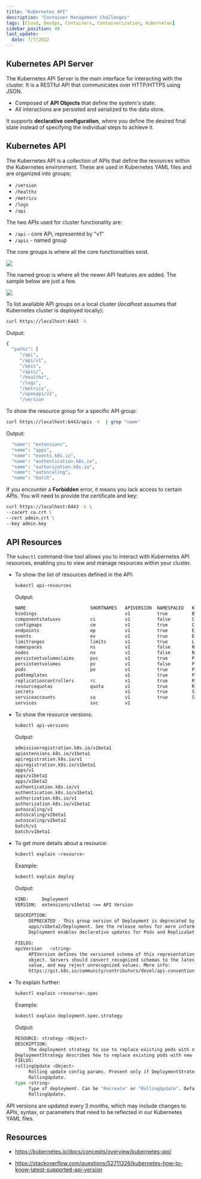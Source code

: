 ```yaml
---
title: "Kubernetes API"
description: "Container Management Challenges"
tags: [Cloud, DevOps, Containers, Containerization, Kubernetes]
sidebar_position: 40
last_update:
  date: 7/7/2022
---
```


## Kubernetes API Server

The Kubernetes API Server is the main interface for interacting with the cluster. It is a RESTful API that communicates over HTTP/HTTPS using JSON.

- Composed of **API Objects** that define the system's state.
- All interactions are persisted and serialized to the data store.

It supports **declarative configuration**, where you define the desired final state instead of specifying the individual steps to achieve it.


## Kubernetes API 

The Kubernetes API is a collection of APIs that define the resources within the Kubernetes environment. These are used in Kubernetes YAML files and are organized into groups:

- `/version`
- `/healthz`
- `/metrics`
- `/logs`
- `/api`

The two APIs used for cluster functionality are:

- `/api` - core APi, represented by "v1"
- `/apis` - named group

The core groups is where all the core functionalities exist.

<div class='img-center'>

![](/img/docs/kubernetesapicoregroup.png)

</div>

The named group is where all the newer API features are added. The sample below are just a few.

<div class='img-center'>

![](/img/docs/kubernetesnamedapigroup.png)

</div>


To list available API groups on a local cluster (*localhost* assumes that Kubernetes cluster is deployed locally):

```bash
curl https://localhost:6443 -k  
```

Output: 

```bash 
{
  "paths": [
     "/api",
     "/api/v1",
     "/apis",
     "/apis/",
     "/healthz",
     "/logs",
     "/metrics",
     "/openapi/v2",
     "/version
```

To show the resource group for a specific API group:

```bash
curl https://localhost:6443/apis -k  | grep "name"
```

Output: 

```bash 
  "name": "extensions",
  "name": "apps",
  "name": "events.k8s.io",
  "name": "authentication.k8s.io",
  "name": "authorization.k8s.io",
  "name": "autoscaling",
  "name": "batch",
```

If you encounter a **Forbidden** error, it means you lack access to certain APIs. You will need to provide the certificate and key:

```bash
curl https://localhost:6443 -k \
--cacert ca.crt \
--cert admin.crt \
--key admin.key 
```


## API Resources

The `kubectl` command-line tool allows you to interact with Kubernetes API resources, enabling you to view and manage resources within your cluster.

- To show the list of resources defined in the API:

     ```bash
     kubectl api-resources 
     ```

     Output: 

     ```bash 
     NAME                        SHORTNAMES   APIVERSION  NAMESPACED   KIND
     bindings                                 v1          true         Binding
     componentstatuses           cs           v1          false        ComponentStatus
     configmaps                  cm           v1          true         ConfigMap
     endpoints                   ep           v1          true         Endpoints
     events                      ev           v1          true         Event
     limitranges                 limits       v1          true         LimitRange
     namespaces                  ns           v1          false        Namespace
     nodes                       no           v1          false        Node
     persistentvolumeclaims      pvc          v1          true         PersistentVolumeClaim
     persistentvolumes           pv           v1          false        PersistentVolume
     pods                        po           v1          true         Pod
     podtemplates                             v1          true         PodTemplate
     replicationcontrollers      rc           v1          true         ReplicationController
     resourcequotas              quota        v1          true         ResourceQuota
     secrets                                  v1          true         Secret
     serviceaccounts             sa           v1          true         ServiceAccount
     services                    svc          v1   
     ```


- To show the resource versions:

     ```bash
     kubectl api-versions 
     ```

     Output: 

     ```bash 
     admissionregistration.k8s.io/v1beta1
     apiextensions.k8s.io/v1beta1
     apiregistration.k8s.io/v1
     apiregistration.k8s.io/v1beta1
     apps/v1
     apps/v1beta1
     apps/v1beta2
     authentication.k8s.io/v1
     authentication.k8s.io/v1beta1
     authorization.k8s.io/v1
     authorization.k8s.io/v1beta1
     autoscaling/v1
     autoscaling/v2beta1
     autoscaling/v2beta2
     batch/v1
     batch/v1beta1
     ```

- To get more details about a resource:

     ```bash
     kubectl explain <resource>
     ```

     Example:

     ```bash
     kubectl explain deploy
     ```

     Output: 

     ```bash 
     KIND:     Deployment
     VERSION:  extensions/v1beta1 <== API Version

     DESCRIPTION:
          DEPRECATED - This group version of Deployment is deprecated by
          apps/v1beta2/Deployment. See the release notes for more information.
          Deployment enables declarative updates for Pods and ReplicaSets.

     FIELDS:
     apiVersion   <string>
          APIVersion defines the versioned schema of this representation of an
          object. Servers should convert recognized schemas to the latest internal
          value, and may reject unrecognized values. More info:
          https://git.k8s.io/community/contributors/devel/api-conventions.md#resources  
     ```

- To explain further:

     ```bash
     kubectl explain <resource>.spec  
     ```

     Example: 

     ```bash
     kubectl explain deployment.spec.strategy
     ```

     Output: 

     ```bash 
     RESOURCE: strategy <Object>
     DESCRIPTION:
          The deployment strategy to use to replace existing pods with new ones.
     DeploymentStrategy describes how to replace existing pods with new ones.
     FIELDS:
     rollingUpdate <Object>
          Rolling update config params. Present only if DeploymentStrategyType =
          RollingUpdate.
     type <string>
          Type of deployment. Can be "Recreate" or "RollingUpdate". Default is
          RollingUpdate.  
     ```

API versions are updated every 3 months, which may include changes to APIs, syntax, or parameters that need to be reflected in our Kubernetes YAML files.


## Resources

- https://kubernetes.io/docs/concepts/overview/kubernetes-api/

- https://stackoverflow.com/questions/52711326/kubernetes-how-to-know-latest-supported-api-version



 

 
